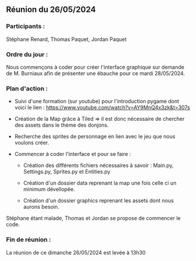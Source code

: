 ## Réunion du 26/05/2024

### Participants :

Stéphane Renard, Thomas Paquet, Jordan Paquet

### Ordre du jour :

Nous commençons à coder pour créer l'interface graphique sur demande de M. Burniaux afin de présenter une ébauche pour ce mardi 28/05/2024.

### Plan d'action : 

- Suivi d'une formation (sur youtube) pour l'introduction pygame dont voici le lien : https://www.youtube.com/watch?v=AY9MnQ4x3zk&t=307s

- Création de la Map grâce à Tiled => il est donc nécessaire de chercher des assets dans le thème des donjons.

- Recherche des sprites de personnage en lien avec le jeu que nous voulons créer. 

- Commencer à coder l'interface et pour se faire :

    - Création des différents fichiers nécessaires à savoir : Main.py, Settings.py, Sprites.py et Entities.py

    - Création d'un dossier data reprenant la map une fois celle ci un minimum dévellopée.

    - Création d'un dossier graphics reprenant les assets dont nous aurons besoin.


Stéphane étant malade, Thomas et Jordan se propose de commencer le code.

### Fin de réunion :

La réunion de ce dimanche 26/05/2024 est levée à 13h30